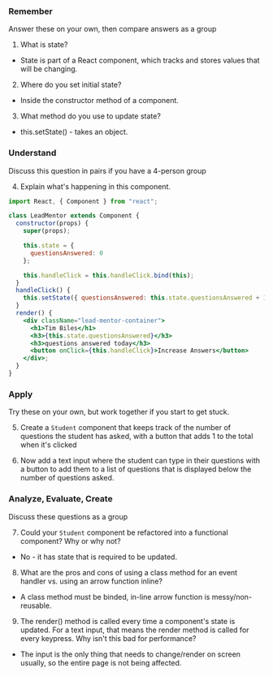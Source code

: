 ### Remember

Answer these on your own, then compare answers as a group

1.  What is state?

- State is part of a React component, which tracks and stores values that will be changing.

2.  Where do you set initial state?

- Inside the constructor method of a component.

3.  What method do you use to update state?

- this.setState() - takes an object.

### Understand

Discuss this question in pairs if you have a 4-person group

4.  Explain what's happening in this component.

```jsx
import React, { Component } from "react";

class LeadMentor extends Component {
  constructor(props) {
    super(props);

    this.state = {
      questionsAnswered: 0
    };

    this.handleClick = this.handleClick.bind(this);
  }
  handleClick() {
    this.setState({ questionsAnswered: this.state.questionsAnswered + 1 });
  }
  render() {
    <div className="lead-mentor-container">
      <h1>Tim Biles</h1>
      <h3>{this.state.questionsAnswered}</h3>
      <h3>questions answered today</h3>
      <button onClick={this.handleClick}>Increase Answers</button>
    </div>;
  }
}
```

### Apply

Try these on your own, but work together if you start to get stuck.

5.  Create a `Student` component that keeps track of the number of questions the student has asked, with a button that adds 1 to the total when it's clicked

6.  Now add a text input where the student can type in their questions with a button to add them to a list of questions that is displayed below the number of questions asked.

### Analyze, Evaluate, Create

Discuss these questions as a group

7.  Could your `Student` component be refactored into a functional component? Why or why not?

- No - it has state that is required to be updated.

8.  What are the pros and cons of using a class method for an event handler vs. using an arrow function inline?

- A class method must be binded, in-line arrow function is messy/non-reusable.

9.  The render() method is called every time a component's state is updated. For a text input, that means the render method is called for every keypress. Why isn't this bad for performance?

- The input is the only thing that needs to change/render on screen usually, so the entire page is not being affected.